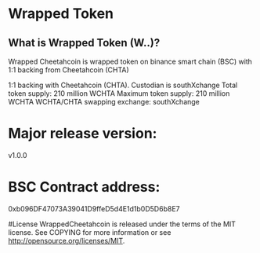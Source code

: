 # Wrapped Token

## What is Wrapped Token (W..)?
Wrapped Cheetahcoin is wrapped token on binance smart chain (BSC) with 1:1 backing from Cheetahcoin (CHTA)

1:1 backing with Cheetahcoin (CHTA). Custodian is southXchange
Total token supply: 210 million WCHTA
Maximum token supply: 210 million WCHTA
WCHTA/CHTA swapping exchange: southXchange

# Major release version:
v1.0.0

# BSC Contract address: 
0xb096DF47073A39041D9ffeD5d4E1d1b0D5D6b8E7

#License
WrappedCheetahcoin is released under the terms of the MIT license. See COPYING for more information or see http://opensource.org/licenses/MIT.
